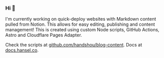 ### Hi 👋

I'm currently working on quick-deploy websites with Markdown content pulled from Notion. This allows for easy editing, publishing and content management! This is created using custom Node scripts, GitHub Actions, Astro and Cloudflare Pages Adapter.

Check the scripts at [github.com/handshou/blog-content](https://github.com/handshou/blog-content).
Docs at [docs.hansel.co](https://docs.hansel.co).

<!--
**handshou/handshou** is a ✨ _special_ ✨ repository because its `README.md` (this file) appears on your GitHub profile.

Here are some ideas to get you started:

- 🔭 I’m currently working on ...
- 🌱 I’m currently learning ...
- 👯 I’m looking to collaborate on ...
- 🤔 I’m looking for help with ...
- 💬 Ask me about ...
- 📫 How to reach me: ...
- 😄 Pronouns: ...
- ⚡ Fun fact: ...
-->
